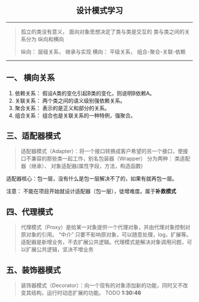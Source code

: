 ﻿## <center>设计模式学习</center>

----------
> 孤立的类没有意义， 
> 面向对象思想决定了类与类是交互的
> 类与类之间的关系分为 纵向和横向
> 
> 纵向： 层级关系， 继承与实现
> 横向： 平级关系， 组合-聚合-关联-依赖

----------
## 一、 横向关系 ##
1. 依赖关系： 假设A类的变化引起B类的变化，则说明B依赖A。
2. 关联关系： 两个类之间的语义级别强依赖关系。
3. 聚合关系： 表示的是正义和部分的关系。
4. 组合关系： 组合也是关联关系的一种特例，强聚合。


## 三、适配器模式
> 适配器模式（Adapter）：将一个接口转换成客户希望的另一个接口，使接口不兼容的那些类一起工作，别名包装器（Wrapper）
> 分为两种： 类适配器（继承）、 对象适配器(属性字段，方法，构造函数)

适配器核心：包一层，没有什么是包一层解决不了的，如果有就再包一层。

注意： 不能在项目开始就设计适配器（包一层），徒增难度。属于**补救模式**

## 四、代理模式
> 代理模式（Proxy）是给某一对象提供一个代理对象，并由代理对象控制对原对象的引用。 “中介”
> 只要不影响原对象，可以随意处理，log，扩展等。
> 适配器是新增业务，不去扩展公共逻辑。代理模式是解决对象调用问题，可以扩展公共逻辑，坚决不增业务

## 五、装饰器模式

> 装饰器模式（Decorator）：向一个现有的对象添加新的功能，同时又不改变其结构，运行时动态扩展的功能。
> TODO **1:30:46** 
